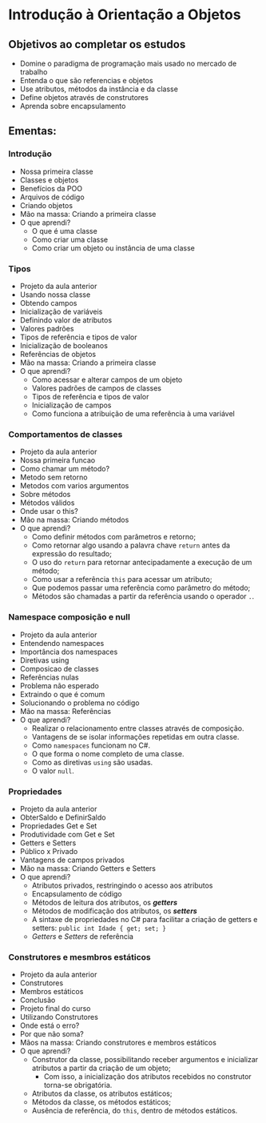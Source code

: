 # Introdução à Orientação a Objetos

## Objetivos ao completar os estudos

- Domine o paradigma de programação mais usado no mercado de trabalho
- Entenda o que são referencias e objetos
- Use atributos, métodos da instância e da classe
- Define objetos através de construtores
- Aprenda sobre encapsulamento

## Ementas:

### Introdução

- Nossa primeira classe
- Classes e objetos
- Benefícios da POO
- Arquivos de código
- Criando objetos
- Mão na massa: Criando a primeira classe
- O que aprendi?
  - O que é uma classe
  - Como criar uma classe
  - Como criar um objeto ou instância de uma classe

### Tipos

- Projeto da aula anterior
- Usando nossa classe
- Obtendo campos
- Inicialização de variáveis
- Definindo valor de atributos
- Valores padrões
- Tipos de referência e tipos de valor
- Inicialização de booleanos
- Referências de objetos
- Mão na massa: Criando a primeira classe
- O que aprendi?
  - Como acessar e alterar campos de um objeto
  - Valores padrões de campos de classes
  - Tipos de referência e tipos de valor
  - Inicialização de campos
  - Como funciona a atribuição de uma referência à uma variável

### Comportamentos de classes

- Projeto da aula anterior
- Nossa primeira funcao
- Como chamar um método?
- Metodo sem retorno
- Metodos com varios argumentos
- Sobre métodos
- Métodos válidos
- Onde usar o this?
- Mão na massa: Criando métodos
- O que aprendi?
  - Como definir métodos com parâmetros e retorno;
  - Como retornar algo usando a palavra chave `return` antes da expressão do resultado;
  - O uso do `return` para retornar antecipadamente a execução de um método;
  - Como usar a referência `this` para acessar um atributo;
  - Que podemos passar uma referência como parâmetro do método;
  - Métodos são chamadas a partir da referência usando o operador `.`.

### Namespace composição e null

- Projeto da aula anterior
- Entendendo namespaces
- Importância dos namespaces
- Diretivas using
- Composicao de classes
- Referências nulas
- Problema não esperado
- Extraindo o que é comum
- Solucionando o problema no código
- Mão na massa: Referências
- O que aprendi?
  - Realizar o relacionamento entre classes através de composição.
  - Vantagens de se isolar informações repetidas em outra classe.
  - Como `namespaces` funcionam no C#.
  - O que forma o nome completo de uma classe.
  - Como as diretivas `using` são usadas.
  - O valor `null`.

### Propriedades

- Projeto da aula anterior
- ObterSaldo e DefinirSaldo
- Propriedades Get e Set
- Produtividade com Get e Set
- Getters e Setters
- Público x Privado
- Vantagens de campos privados
- Mão na massa: Criando Getters e Setters
- O que aprendi?
  - Atributos privados, restringindo o acesso aos atributos
  - Encapsulamento de código
  - Métodos de leitura dos atributos, os ***getters***
  - Métodos de modificação dos atributos, os ***setters***
  - A sintaxe de propriedades no C# para facilitar a criação de getters e setters: `public int Idade { get; set; }`
  - *Getters* e *Setters* de referência

### Construtores e mesmbros estáticos

- Projeto da aula anterior
- Construtores
- Membros estáticos
- Conclusão
- Projeto final do curso
- Utilizando Construtores
- Onde está o erro?
- Por que não soma?
- Mãos na massa: Criando construtores e membros estáticos
- O que aprendi?
  - Construtor da classe, possibilitando receber argumentos e inicializar atributos a partir da criação de um objeto;
    - Com isso, a inicialização dos atributos recebidos no construtor torna-se obrigatória.
  - Atributos da classe, os atributos estáticos;
  - Métodos da classe, os métodos estáticos;
  - Ausência de referência, do `this`, dentro de métodos estáticos.